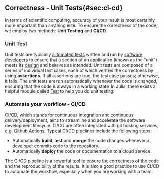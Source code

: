 ## Correctness - Unit Tests{#sec:ci-cd}

In terms of scientific computing, accuracy of your result is most certainly more important than anything else. To ensure the correctness of the code, we employ two methods: **Unit Testing** and **CI/CD**.

### Unit Test
Unit tests are typically [automated tests](https://en.wikipedia.org/wiki/Automated_test) written and run by [software developers](https://en.wikipedia.org/wiki/Software_developer) to ensure that a section of an application (known as the "unit") meets its [design](https://en.wikipedia.org/wiki/Software_design) and behaves as intended.
Unit tests are composed of a series of individual test cases, each of which verifies the correctness by using **assertions**. If all assertions are true, the test case passes; otherwise, it fails. The unit tests are run automatically whenever the code is changed, ensuring that the code is always in a working state.
In Julia, there exists a helpful module called [Test](https://docs.julialang.org/en/v1/stdlib/Test/) to help you do unit testing.

### Automate your workflow - CI/CD
CI/CD, which stands for continuous integration and continuous delivery/deployment, aims to streamline and accelerate the software development lifecycle.
CI/CD are often integrated with git hosting services, e.g. [Github Actions](https://docs.github.com/en/actions). Typical CI/CD pipelines include the following steps:

- Automatically **build**, **test** and **merge** the code changes whenever a developer commits code to the repository.
- Automatically **deploy** the code or documentation to a cloud service.

The CI/CD pipeline is a powerful tool to ensure the correctness of the code and the reproducibility of the results. It is also a good practice to use CI/CD to automate the workflow, especially when you are working with a team.